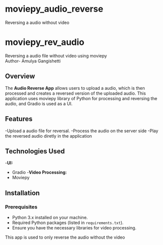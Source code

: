 # moviepy_audio_reverse
Reversing a audio without video
# moviepy_rev_audio
Reversing a audio file without video using moviepy
<br>
Author- Amulya Gangishetti
## Overview
The **Audio Reverse App** allows users to upload a audio, which is then processed and creates a reversed version of the uploaded audio. This application uses moviepy library of Python for processing and reversing the audio, and Gradio is used as a UI.

## Features

-Upload a audio file for reversal.
-Process the audio on the server side
-Play the reversed audio diretly in the application

## Technologies Used
-**UI:**
  - Gradio
-**Video Processing:**
  - Moviepy

## Installation

### Prerequisites
- Python 3.x installed on your machine.
- Required Python packages (listed in `requirements.txt`).
- Ensure you have the necessary libraries for video processing.

This app is used to only reverse the audio without the video
